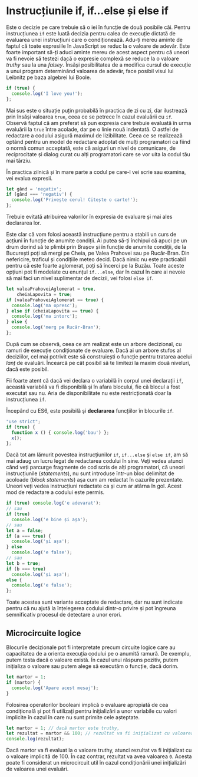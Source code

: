 # Instrucțiunile if, if...else și else if

Este o decizie pe care trebuie să o iei în funcție de două posibile căi. Pentru instrucțiunea `if` este luată decizia pentru calea de execuție dictată de evaluarea unei instrucțiuni care o condiționează. Adu-ți mereu aminte de faptul că toate expresiile în JavaScript se reduc la o valoare de adevăr. Este foarte important să-ți aduci aminte mereu de acest aspect pentru că uneori va fi nevoie să testezi dacă o expresie complexă se reduce la o valoare *truthy* sau la una *falsey*. Însăși posibilitatea de a modifica cursul de execuție a unui program determinând valoarea de adevăr, face posibil visul lui Leibnitz pe baza algebrei lui Boole.

```javascript
if (true) {
  console.log('I love you!');
};
```

Mai sus este o situație puțin probabilă în practica de zi cu zi, dar ilustrează prin însăși valoarea `true`, ceea ce se petrece în cazul evaluării cu `if`. Observă faptul că am preferat să pun expresia care trebuie evaluată în urma evaluării la `true` între acolade, dar pe o linie nouă indentată. O astfel de redactare a codului asigură maximul de lizibilitate. Ceea ce se realizează optând pentru un model de redactare adoptat de mulți programatori ca fiind o normă comun acceptată, este că asiguri un nivel de comunicare, de reciprocitate și dialog curat cu alți programatori care se vor uita la codul tău mai târziu.

În practica zilnică și în mare parte a codul pe care-l vei scrie sau examina, vei evalua expresii.

```javascript
let gând = 'negativ';
if (gând === 'negativ') {
  console.log('Privește cerul! Citește o carte!');
};
```

Trebuie evitată atribuirea valorilor în expresia de evaluare și mai ales declararea lor.

Este clar că vom folosi această instrucțiune pentru a stabili un curs de acțiuni în funcție de anumite condiții. Ai putea să-ți închipui că apuci pe un drum dorind să te plimbi prin Brașov și în funcție de anumite condiții, de la București poți să mergi pe Cheia, pe Valea Prahovei sau pe Rucăr-Bran. Din nefericire, traficul și condițiile meteo decid. Dacă nimic nu este practicabil pentru că este foarte aglomerat, poți să încerci pe la Buzău. Toate aceste opțiuni pot fi modelate cu enunțul `if...else`, dar în cazul în care ai nevoie să mai faci un nivel suplimentar de decizii, vei folosi `else if`.

```javascript
let valeaPrahoveiAglomerat = true,
    cheiaLapovita = true;
if (valeaPrahoveiAglomerat == true) {
  console.log('ma opresc');
} else if (cheiaLapovita == true) {
  console.log('ma intorc');
} else {
  console.log('merg pe Rucăr-Bran');
};
```

După cum se observă, ceea ce am realizat este un arbore decizional, cu ramuri de execuție condiționate de evaluare. Dacă ai un arbore stufos al deciziilor, cel mai potrivit este să construiești o funcție pentru tratarea acelui *lanț* de evaluări. Încearcă pe cât posibil să te limitezi la maxim două niveluri, dacă este posibil.

Fii foarte atent că dacă vei declara o variabilă în corpul unei declarații `if`, această variabilă va fi disponibilă și în afara blocului, fie că blocul a fost executat sau nu. Aria de disponibilitate nu este restricționată doar la instrucțiunea `if`.

Începând cu ES6, este posibilă și **declararea** funcțiilor în blocurile `if`.

```javascript
"use strict";
if (true) {
  function x () { console.log('bau') };
  x();
};
```

Dacă tot am lămurit povestea instrucțiunilor `if`, `if...else` și `else if`, am să mai adaug un lucru legat de redactarea codului în sine. Veți vedea atunci când veți parcurge fragmente de cod scris de alți programatori, că uneori instrucțiunile (*statements*), nu sunt introduse într-un bloc delimitat de acoloade (*block statements*) așa cum am redactat în cazurile prezentate. Uneori veți vedea instrucțiuni redactate ca și cum ar atârna în gol. Acest mod de redactare a codului este permis.

```javascript
if (true) console.log('e adevarat');
// sau
if (true)
  console.log('e bine și așa');
// sau
let a = false;
if (a === true) {
  console.log('și așa');
} else
  console.log('e false');
// sau
let b = true;
if (b === true)
  console.log('și așa');
else {
  console.log('e false');
};
```

Toate acestea sunt variante acceptate de redactare, dar nu sunt indicate pentru că nu ajută la înțelegerea codului dintr-o privire și pot îngreuna semnificativ procesul de detectare a unor erori.

## Microcircuite logice

Blocurile decizionale pot fi interpretate precum circuite logice care au capacitatea de a orienta execuția codului pe o anumită ramură. De exemplu, putem testa dacă o valoare există. În cazul unui răspuns pozitiv, putem inițializa o valoare sau putem alege să executăm o funcție, dacă dorim.

```javascript
let martor = 1;
if (martor) {
  console.log('Apare acest mesaj');
}
```

Folosirea operatorilor booleani implică o evaluare apropiată de cea condițională și pot fi utilizați pentru inițializări a unor variabile cu valori implicite în cazul în care nu sunt primite cele așteptate.

```javascript
let martor = 1; // dacă martor este truthy,
let rezultat = martor && 100; // rezultat va fi inițializat cu valoarea implicită
console.log(rezultat);
```

Dacă martor va fi evaluat la o valoare truthy, atunci rezultat va fi inițializat cu o valoare implicită de 100. În caz contrar, rezultat va avea valoarea `0`. Acesta poate fi considerat un microcircuit util în cazul condiționării unei inițializări de valoarea unei evaluări.
